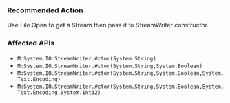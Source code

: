 ### Recommended Action
Use File.Open to get a Stream then pass it to StreamWriter constructor.

### Affected APIs
* `M:System.IO.StreamWriter.#ctor(System.String)`
* `M:System.IO.StreamWriter.#ctor(System.String,System.Boolean)`
* `M:System.IO.StreamWriter.#ctor(System.String,System.Boolean,System.Text.Encoding)`
* `M:System.IO.StreamWriter.#ctor(System.String,System.Boolean,System.Text.Encoding,System.Int32)`
